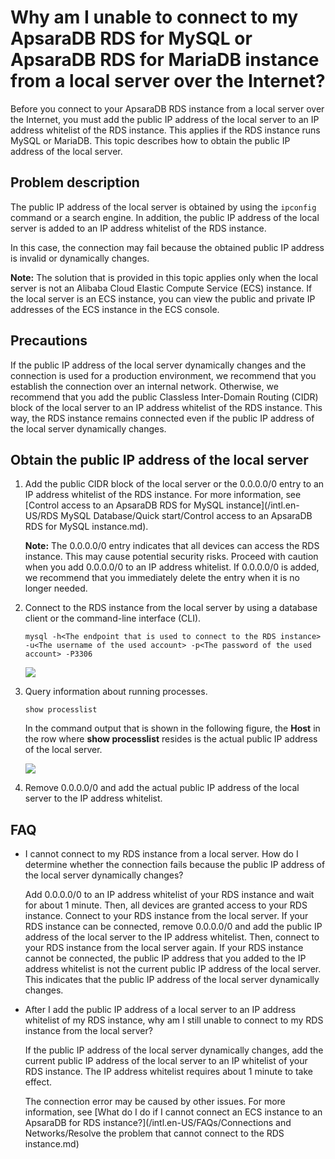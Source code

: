 # Why am I unable to connect to my ApsaraDB RDS for MySQL or ApsaraDB RDS for MariaDB instance from a local server over the Internet?

Before you connect to your ApsaraDB RDS instance from a local server over the Internet, you must add the public IP address of the local server to an IP address whitelist of the RDS instance. This applies if the RDS instance runs MySQL or MariaDB. This topic describes how to obtain the public IP address of the local server.

## Problem description

The public IP address of the local server is obtained by using the `ipconfig` command or a search engine. In addition, the public IP address of the local server is added to an IP address whitelist of the RDS instance.

In this case, the connection may fail because the obtained public IP address is invalid or dynamically changes.

**Note:** The solution that is provided in this topic applies only when the local server is not an Alibaba Cloud Elastic Compute Service \(ECS\) instance. If the local server is an ECS instance, you can view the public and private IP addresses of the ECS instance in the ECS console.

## Precautions

If the public IP address of the local server dynamically changes and the connection is used for a production environment, we recommend that you establish the connection over an internal network. Otherwise, we recommend that you add the public Classless Inter-Domain Routing \(CIDR\) block of the local server to an IP address whitelist of the RDS instance. This way, the RDS instance remains connected even if the public IP address of the local server dynamically changes.

## Obtain the public IP address of the local server

1.  Add the public CIDR block of the local server or the 0.0.0.0/0 entry to an IP address whitelist of the RDS instance. For more information, see [Control access to an ApsaraDB RDS for MySQL instance](/intl.en-US/RDS MySQL Database/Quick start/Control access to an ApsaraDB RDS for MySQL instance.md).

    **Note:** The 0.0.0.0/0 entry indicates that all devices can access the RDS instance. This may cause potential security risks. Proceed with caution when you add 0.0.0.0/0 to an IP address whitelist. If 0.0.0.0/0 is added, we recommend that you immediately delete the entry when it is no longer needed.

2.  Connect to the RDS instance from the local server by using a database client or the command-line interface \(CLI\).

    ```
    mysql -h<The endpoint that is used to connect to the RDS instance> -u<The username of the used account> -p<The password of the used account> -P3306
    ```

    ![](https://static-aliyun-doc.oss-accelerate.aliyuncs.com/assets/img/en-US/1750937951/p33319.jpg)

3.  Query information about running processes.

    ```
    show processlist
    ```

    In the command output that is shown in the following figure, the **Host** in the row where **show processlist** resides is the actual public IP address of the local server.

    ![](https://static-aliyun-doc.oss-accelerate.aliyuncs.com/assets/img/en-US/1750937951/p33320.jpg)

4.  Remove 0.0.0.0/0 and add the actual public IP address of the local server to the IP address whitelist.

## FAQ

-   I cannot connect to my RDS instance from a local server. How do I determine whether the connection fails because the public IP address of the local server dynamically changes?

    Add 0.0.0.0/0 to an IP address whitelist of your RDS instance and wait for about 1 minute. Then, all devices are granted access to your RDS instance. Connect to your RDS instance from the local server. If your RDS instance can be connected, remove 0.0.0.0/0 and add the public IP address of the local server to the IP address whitelist. Then, connect to your RDS instance from the local server again. If your RDS instance cannot be connected, the public IP address that you added to the IP address whitelist is not the current public IP address of the local server. This indicates that the public IP address of the local server dynamically changes.

-   After I add the public IP address of a local server to an IP address whitelist of my RDS instance, why am I still unable to connect to my RDS instance from the local server?

    If the public IP address of the local server dynamically changes, add the current public IP address of the local server to an IP whitelist of your RDS instance. The IP address whitelist requires about 1 minute to take effect.

    The connection error may be caused by other issues. For more information, see [What do I do if I cannot connect an ECS instance to an ApsaraDB for RDS instance?](/intl.en-US/FAQs/Connections and Networks/Resolve the problem that cannot connect to the RDS instance.md)


